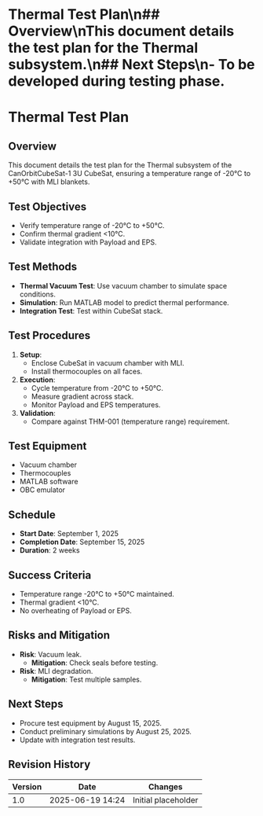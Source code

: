 # Thermal Test Plan\n## Overview\nThis document details the test plan for the Thermal subsystem.\n## Next Steps\n- To be developed during testing phase.
# Thermal Test Plan
## Overview
This document details the test plan for the Thermal subsystem of the CanOrbitCubeSat-1 3U CubeSat, ensuring a temperature range of -20°C to +50°C with MLI blankets.

## Test Objectives
- Verify temperature range of -20°C to +50°C.
- Confirm thermal gradient <10°C.
- Validate integration with Payload and EPS.

## Test Methods
- **Thermal Vacuum Test**: Use vacuum chamber to simulate space conditions.
- **Simulation**: Run MATLAB model to predict thermal performance.
- **Integration Test**: Test within CubeSat stack.

## Test Procedures
1. **Setup**:
   - Enclose CubeSat in vacuum chamber with MLI.
   - Install thermocouples on all faces.
2. **Execution**:
   - Cycle temperature from -20°C to +50°C.
   - Measure gradient across stack.
   - Monitor Payload and EPS temperatures.
3. **Validation**:
   - Compare against THM-001 (temperature range) requirement.

## Test Equipment
- Vacuum chamber
- Thermocouples
- MATLAB software
- OBC emulator

## Schedule
- **Start Date**: September 1, 2025
- **Completion Date**: September 15, 2025
- **Duration**: 2 weeks

## Success Criteria
- Temperature range -20°C to +50°C maintained.
- Thermal gradient <10°C.
- No overheating of Payload or EPS.

## Risks and Mitigation
- **Risk**: Vacuum leak.
  - **Mitigation**: Check seals before testing.
- **Risk**: MLI degradation.
  - **Mitigation**: Test multiple samples.

## Next Steps
- Procure test equipment by August 15, 2025.
- Conduct preliminary simulations by August 25, 2025.
- Update with integration test results.

## Revision History
| Version | Date             | Changes             |
|---------|------------------|---------------------|
| 1.0     | 2025-06-19 14:24 | Initial placeholder |